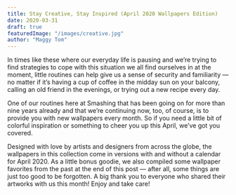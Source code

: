 ```yaml
---
title: Stay Creative, Stay Inspired (April 2020 Wallpapers Edition)
date: 2020-03-31
draft: true
featuredImage: "/images/creative.jpg"
author: "Maggy Tom"
---
```


In times like these where our everyday life is pausing and we’re trying to find strategies to cope with this situation we all find ourselves in at the moment, little routines can help give us a sense of security and familiarity — no matter if it’s having a cup of coffee in the midday sun on your balcony, calling an old friend in the evenings, or trying out a new recipe every day.

One of our routines here at Smashing that has been going on for more than nine years already and that we’re continuing now, too, of course, is to provide you with new wallpapers every month. So if you need a little bit of colorful inspiration or something to cheer you up this April, we’ve got you covered.

Designed with love by artists and designers from across the globe, the wallpapers in this collection come in versions with and without a calendar for April 2020. As a little bonus goodie, we also compiled some wallpaper favorites from the past at the end of this post — after all, some things are just too good to be forgotten. A big thank you to everyone who shared their artworks with us this month! Enjoy and take care!
